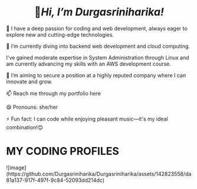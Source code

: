 <h1><center>👋<i>Hi, I’m Durgasriniharika!</i></center></h1>

👀 I have a deep passion for coding and web development, always eager to explore new and cutting-edge technologies.

🌱 I’m currently diving into backend web development and cloud computing.

I've gained moderate expertise in System Administration through Linux and am currently advancing my skills with an AWS development course.

🎯 I’m aiming to secure a position at a highly reputed company where I can innovate and grow.

📫 Reach me through my portfolio here 

😄 Pronouns: she/her

⚡ Fun fact: I can code while enjoying pleasant music—it's my ideal combination!😊


<h1>MY CODING PROFILES</h1>
![image](https://github.com/Durgasriniharika/Durgasriniharika/assets/142823558/da81a137-917f-497f-9c84-52093dd214dc)


<!---
Durgasriniharika/Durgasriniharika is a ✨ special ✨ repository because its `README.md` (this file) appears on your GitHub profile.
You can click the Preview link to take a look at your changes.
--->
